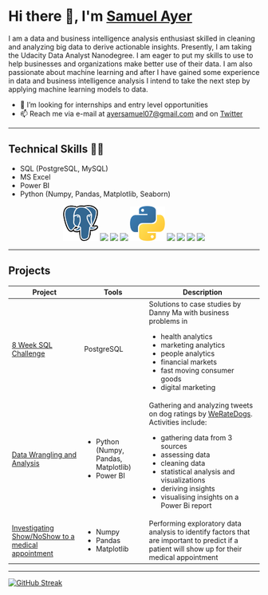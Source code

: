 # Hi there :wave:, I'm [Samuel Ayer](https://www.linkedin.com/in/samuel-t-ayer-3a278b221/)


I am a data and business intelligence analysis enthusiast skilled in cleaning and analyzing big data to derive actionable insights. Presently, I am taking the Udacity Data Analyst Nanodegree. I am eager to put my skills to use to help businesses and organizations make better use of their data. I am also passionate about machine learning and after I have gained some experience in data and business intelligence analysis I intend to take the next step by applying machine learning models to data.

- :bell: I’m looking for internships and entry level opportunities
- 📫 Reach me via e-mail at ayersamuel07@gmail.com and on [Twitter](https://twitter.com/samuelayer07)

-----------------------------

## Technical Skills :man_technologist:

* SQL (PostgreSQL, MySQL)
* MS Excel
* Power BI
* Python (Numpy, Pandas, Matplotlib, Seaborn)

<p align="center">
  <img src="https://raw.githubusercontent.com/tuyojr/tuyojr/main/images/postgres.png" width="70" />
  <img src="https://pngimg.com/uploads/mysql/mysql_PNG22.png"width="70" />
  <img src="https://store-images.s-microsoft.com/image/apps.9729.14405452487353876.a6612b1c-3bfc-46da-ad7e-0dd83b65757d.be9b17fe-9781-42f6-9a3e-4914ef774843?mode=scale&q=90&h=300&w=300" width="70" />
  <img src="https://e7.pngegg.com/pngimages/108/891/png-clipart-microsoft-excel-computer-icons-export-microsoft-angle-logo-thumbnail.png" width="70" />
  <img src="https://raw.githubusercontent.com/tuyojr/tuyojr/main/images/python.png" width="70" /> 
   <img src="https://www.pngkey.com/png/detail/96-961478_in-order-to-show-how-holoviews-works-well.png" width="70" /> 
  <img src="https://numfocus.org/wp-content/uploads/2016/07/pandas-logo-300.png" width="70" />
  <img src="https://onlineidealab.com/wp-content/uploads/matplotlib.png" width="70" /> 
   <img src="https://seaborn.pydata.org/_images/logo-tall-lightbg.svg" width="70" />  
</p>

--------------------------------------

## Projects

|Project|Tools |Description|
|----------|------------|------------|
|[8 Week SQL Challenge](https://github.com/Outis09/8-Week-SQL-Challenge)| PostgreSQL| Solutions to case studies by Danny Ma with business problems in <ul><li>health analytics</li><li>marketing analytics</li><li>people analytics</li><li>financial markets</li><li>fast moving consumer goods</li><li>digital marketing</li></ul>
|[Data Wrangling and Analysis](https://github.com/Outis09/Data-Wrangling-and-Analysis)|<ul><li>Python (Numpy, Pandas, Matplotlib)</li><li>Power BI</li>| Gathering and analyzing tweets on dog ratings by [WeRateDogs](https://twitter.com/dog_rates). Activities include:<ul><li>gathering data from 3 sources</li><li>assessing data</li><li>cleaning data</li><li>statistical analysis and visualizations</li><li>deriving insights</li><li>visualising insights on a Power Bi report</li></ul>
|[Investigating Show/NoShow to a medical appointment](https://github.com/Outis09/Investiagating-medical-dataset)| <ul><li>Numpy</li><li>Pandas</li><li>Matplotlib</li></ul>| Performing exploratory data analysis to identify factors that are important to predict if a patient will show up for their medical appointment

--------------------------------------


[![GitHub Streak](https://streak-stats.demolab.com/?user=Outis09&theme=tokyonight_duo)](https://git.io/streak-stats)




<!---
Outis09/Outis09 is a ✨ special ✨ repository because its `README.md` (this file) appears on your GitHub profile.
You can click the Preview link to take a look at your changes.
--->
